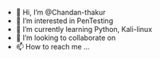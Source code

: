 - 👋 Hi, I’m @Chandan-thakur
- 👀 I’m interested in PenTesting
- 🌱 I’m currently learning Python, Kali-linux
- 💞️ I’m looking to collaborate on 
- 📫 How to reach me ...

<!---
Chandan-thakur/Chandan-thakur is a ✨ special ✨ repository because its `README.md` (this file) appears on your GitHub profile.
You can click the Preview link to take a look at your changes.
--->
